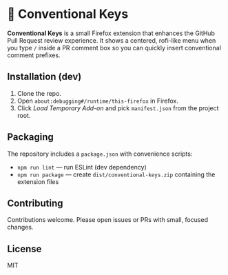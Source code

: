 # 🐢 Conventional Keys

**Conventional Keys** is a small Firefox extension that enhances the GitHub Pull Request review experience.
It shows a centered, rofi-like menu when you type `/` inside a PR comment box so you can quickly insert conventional comment prefixes.

## Installation (dev)

1. Clone the repo.
2. Open `about:debugging#/runtime/this-firefox` in Firefox.
3. Click *Load Temporary Add-on* and pick `manifest.json` from the project root.

## Packaging

The repository includes a `package.json` with convenience scripts:

- `npm run lint` — run ESLint (dev dependency)
- `npm run package` — create `dist/conventional-keys.zip` containing the extension files

## Contributing

Contributions welcome. Please open issues or PRs with small, focused changes.

## License

MIT
